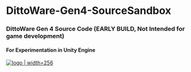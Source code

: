 # DittoWare-Gen4-SourceSandbox
### DittoWare Gen 4 Source Code (EARLY BUILD, Not Intended for game development)
#### For Experimentation in Unity Engine
[![logo](https://i.imgur.com/eaSt0FS.png) | width=256](http://max-dimby.net/index.php/dittoware/)
